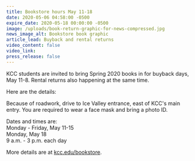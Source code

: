 ```yaml
---
title: Bookstore hours May 11-18
date: 2020-05-06 04:58:00 -0500
expire_date: 2020-05-18 00:00:00 -0500
image: /uploads/book-return-graphic-for-news-compressed.jpg
news_image_alt: Bookstore book graphic
article_lead: Buyback and rental returns
video_content: false
video_link:
press_release: false
---
```


KCC students are invited to bring Spring 2020 books in for buyback days, May 11-8. Rental returns also happening at the same time.

Here are the details:

Because of roadwork, drive to Ice Valley entrance, east of KCC's main entry. You are required to wear a face mask and bring a photo ID.

Dates and times are:<br>Monday - Friday, May 11-15<br>Monday, May 18<br>9 a.m. - 3 p.m. each day

More details are at&nbsp;[kcc.edu/bookstore](http://www.kcc.edu/bookstore).

&nbsp;